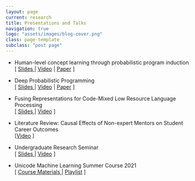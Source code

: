 ```yaml
---
layout: page
current: research
title: Presentations and Talks
navigation: true
logo: "assets/images/blog-cover.png"
class: page-template
subclass: "post page"
---
```


- Human-level concept learning through probabilistic program induction<br/>
  [ <a href="/slides/Human-level concept learning through probabilistic program induction Review.pdf">Slides </a> | <a href="https://www.youtube.com/watch?v=wvljzoqNcF0&list=PLob0yCmJjJ3U6vUrmExdTpMoRh43c1nXK&index=3"> Video</a> | <a href="https://science.sciencemag.org/content/350/6266/1332">Paper</a> ]

- Deep Probabilistic Programming<br />
  [ <a href="/slides/Deep Probabilistic Programming Review.pdf">Slides </a> | <a href="https://www.youtube.com/watch?v=nT8ISRrUixQ&list=PLob0yCmJjJ3U6vUrmExdTpMoRh43c1nXK&index=7"> Video</a> | <a href="https://arxiv.org/pdf/1701.03757.pdf">Paper</a> ]

- Fusing Representations for Code-Mixed Low Resource Language Processing <br />
  [ <a href="https://slides.com/deep1401/deck/fullscreen">Slides </a> | <a href="https://www.youtube.com/watch?v=lme-ZSggaRQ&list=PLob0yCmJjJ3U6vUrmExdTpMoRh43c1nXK&index=12">Video</a> ]

- Literature Review: Causal Effects of Non-expert Mentors on Student Career Outcomes <br/>
  [<a href="https://www.youtube.com/watch?v=_nckPc_LqSQ&list=PLob0yCmJjJ3U6vUrmExdTpMoRh43c1nXK&index=10">Video</a> ]

- Undergraduate Research Seminar<br />
  [ <a href="/slides/undergrad_research_seminar.pdf">Slides </a> | <a href="https://youtu.be/_0VpUNATCdY">Video</a> ]

- Unicode Machine Learning Summer Course 2021<br />
  [ <a href="https://djunicode.github.io/umlsc-2021/schedule/">Course Materials </a> | <a href="https://www.youtube.com/playlist?list=PLob0yCmJjJ3WwlHmGlTd8ZmqAjrBKDv84">Playlist</a> ]
